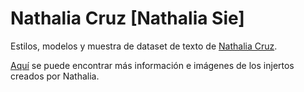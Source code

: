 # Nathalia Cruz [Nathalia Sie]

Estilos, modelos y muestra de dataset de texto de [Nathalia Cruz](https://www.instagram.com/nathalia.sie/).

[Aquí]() se puede encontrar más información e imágenes de los injertos creados por Nathalia.